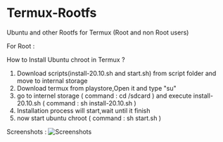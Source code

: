 # Termux-Rootfs
Ubuntu and other Rootfs for Termux (Root and non Root users)

For Root :

How to Install Ubuntu chroot in Termux ?
1) Download scripts(install-20.10.sh and start.sh) 
   from script folder and move to internal storage
2) Download termux from playstore,Open it and type "su"
3) go to internel storage ( command : cd /sdcard )
   and execute install-20.10.sh ( command : sh install-20.10.sh )
4) Installation process will start,wait until it finish
5) now start ubuntu chroot
   ( command : sh start.sh )

Screenshots :
![Screenshots](https://raw.githubusercontent.com/mjuned47/Termux-Rootfs/master/screenshots/Screenshot_2021-01-07-15-47-50-424_com.termux.jpg)

